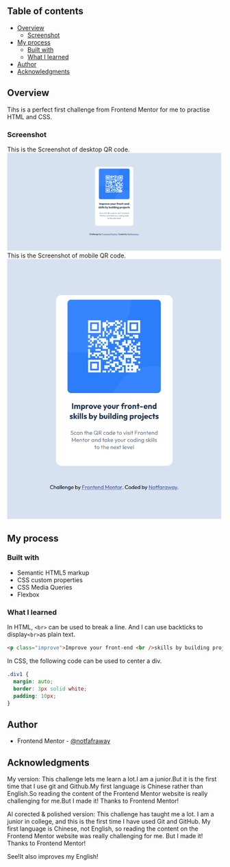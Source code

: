 ## Table of contents

- [Overview](#overview)
  - [Screenshot](#screenshot)
- [My process](#my-process)
  - [Built with](#built-with)
  - [What I learned](#what-i-learned)
- [Author](#author)
- [Acknowledgments](#acknowledgments)

## Overview

Tihs is a perfect first challenge from Frontend Mentor for me to practise HTML and CSS.

### Screenshot

This is the Screenshot of desktop QR code.<br>
<img src="./finished-images/2nd-finished-desktop.png" width = "500px"><br>
This is the Screenshot of mobile QR code.<br>
<img src="./finished-images/2nd-fifnished-mobile.png" width = "500px">

## My process

### Built with

- Semantic HTML5 markup
- CSS custom properties
- CSS Media Queries
- Flexbox

### What I learned

In HTML, `<br>` can be used to break a line. And I can use backticks to display`<br>`as plain text.

```html
<p class="improve">Improve your front-end <br />skills by building projects</p>
```

In CSS, the following code can be used to center a div.

```css
.div1 {
  margin: auto;
  border: 3px solid white;
  padding: 10px;
}
```

## Author

- Frontend Mentor - [@notfafraway](https://www.frontendmentor.io/profile/notfaraway)

## Acknowledgments

My version:
This challenge lets me learn a lot.I am a junior.But it is the first time that I use git and Github.My first language is Chinese rather than English.So reading the content of the Frontend Mentor website is really challenging for me.But I made it!
Thanks to Frontend Mentor!

AI corected & polished version:
This challenge has taught me a lot. I am a junior in college, and this is the first time I have used Git and GitHub. My first language is Chinese, not English, so reading the content on the Frontend Mentor website was really challenging for me. But I made it! Thanks to Frontend Mentor!

See!It also improves my English!
